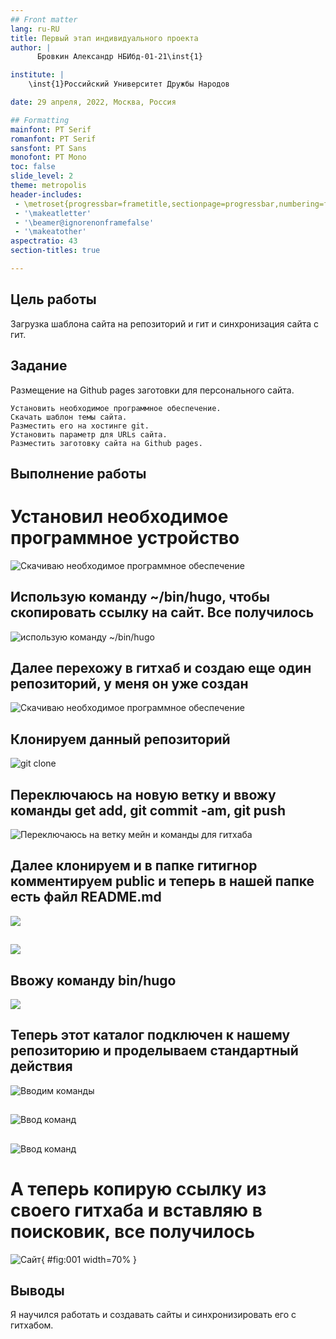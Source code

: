 ```yaml
---
## Front matter
lang: ru-RU
title: Первый этап индивидуального проекта
author: |
	  Бровкин Александр НБИбд-01-21\inst{1}

institute: |
	\inst{1}Российский Университет Дружбы Народов

date: 29 апреля, 2022, Москва, Россия

## Formatting
mainfont: PT Serif
romanfont: PT Serif
sansfont: PT Sans
monofont: PT Mono
toc: false
slide_level: 2
theme: metropolis
header-includes: 
 - \metroset{progressbar=frametitle,sectionpage=progressbar,numbering=fraction}
 - '\makeatletter'
 - '\beamer@ignorenonframefalse'
 - '\makeatother'
aspectratio: 43
section-titles: true

---
```


## Цель работы

Загрузка шаблона сайта на репозиторий и гит и синхронизация сайта с гит.

## Задание

Размещение на Github pages заготовки для персонального сайта.

    Установить необходимое программное обеспечение.
    Скачать шаблон темы сайта.
    Разместить его на хостинге git.
    Установить параметр для URLs сайта.
    Разместить заготовку сайта на Github pages.



## Выполнение работы 
# Установил необходимое программное устройство

![Скачиваю необходимое программное обеспечение](image/18.png)

## Использую команду ~/bin/hugo, чтобы скопировать ссылку на сайт. Все получилось
![использую команду ~/bin/hugo](image/2.png)

## Далее перехожу в гитхаб и создаю еще один репозиторий, у меня он уже создан
![Скачиваю необходимое программное обеспечение](image/25.png)

## Клонируем данный репозиторий
![git clone](image/3.png)


## Переключаюсь на новую ветку и ввожу команды get add, git commit -am, git push
![Переключаюсь на ветку мейн и команды для гитхаба](image/8.png)
 
## Далее клонируем и в папке гитигнор комментируем public и теперь в нашей папке есть файл README.md
![](image/10.png)

##

![](image/12.png)

## Ввожу команду bin/hugo

![](image/13.png)

## Теперь этот каталог подключен к нашему репозиторию и проделываем стандартный действия
![Вводим команды](image/15.png)

##

![Ввод команд](image/16.png)

##

![Ввод команд](image/17.png)

##

# А теперь копирую ссылку из своего гитхаба и вставляю в поисковик, все получилось
![Сайт](image/30.png){ #fig:001 width=70% }


## Выводы
Я научился работать и создавать сайты и синхронизировать его с гитхабом.


